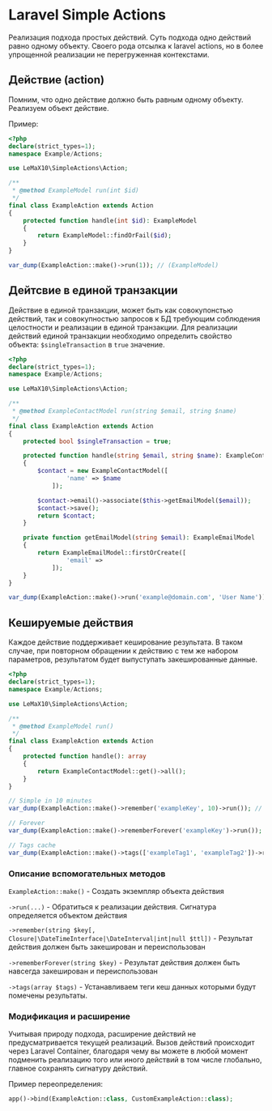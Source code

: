 # Laravel Simple Actions

Реализация подхода простых действий.
Суть подхода одно действий равно одному объекту. Своего рода отсылка к laravel actions, но в более упрощенной реализации не перегруженная контекстами.

## Действие (action)

Помним, что одно действие должно быть равным одному объекту. Реализуем объект действие.

Пример:
```php
<?php
declare(strict_types=1);
namespace Example/Actions;

use LeMaX10\SimpleActions\Action;

/**
 * @method ExampleModel run(int $id)
 */
final class ExampleAction extends Action
{
    protected function handle(int $id): ExampleModel
    {
        return ExampleModel::findOrFail($id);
    }
}

var_dump(ExampleAction::make()->run(1)); // (ExampleModel)
```

## Дейтсвие в единой транзакции

Действие в единой транзакции, может быть как совокупонстью действий, так и совокупностью запросов к БД требующим соблюдения целостности и реализации в единой транзакции.
Для реализации действий единой транзакции необходимо определить свойство объекта: `$singleTransaction` в `true` значение.

```php
<?php
declare(strict_types=1);
namespace Example/Actions;

use LeMaX10\SimpleActions\Action;

/**
 * @method ExampleContactModel run(string $email, string $name)
 */
final class ExampleAction extends Action
{
    protected bool $singleTransaction = true;

    protected function handle(string $email, string $name): ExampleContactModel
    {
        $contact = new ExampleContactModel([
                'name' => $name
            ]);

        $contact->email()->associate($this->getEmailModel($email));
        $contact->save();
        return $contact;
    }

    private function getEmailModel(string $email): ExampleEmailModel
    {
        return ExampleEmailModel::firstOrCreate([
                'email' =>
            ]);
    }
}

var_dump(ExampleAction::make()->run('example@domain.com', 'User Name')); // (ExampleContactModel) ['name' => 'User Name', 'email' => (ExampleEmailModel) ['email' => 'example@domain.com']]
```

## Кешируемые действия
Каждое действие поддерживает кеширование результата. В таком случае, при повторном обращении к действию с тем же набором параметров, результатом будет выпуступать закешированные данные.

```php
<?php
declare(strict_types=1);
namespace Example/Actions;

use LeMaX10\SimpleActions\Action;

/**
 * @method ExampleModel run()
 */
final class ExampleAction extends Action
{
    protected function handle(): array
    {
        return ExampleContactModel::get()->all();
    }
}

// Simple in 10 minutes
var_dump(ExampleAction::make()->remember('exampleKey', 10)->run()); // ['1', '2', 3']

// Forever
var_dump(ExampleAction::make()->rememberForever('exampleKey')->run()); // ['1', '2', 3']

// Tags cache
var_dump(ExampleAction::make()->tags(['exampleTag1', 'exampleTag2'])->remember('exampleKey')->run()); // ['1', '2', 3']
```


### Описание вспомогательных методов
`ExampleAction::make()` - Создать экземпляр объекта действия

`->run(...)` - Обратиться к реализации действия. Сигнатура определяется объектом действия

`->remember(string $key[, Closure|\DateTimeInterface|\DateInterval|int|null $ttl])` - Результат действия должен быть закеширован и переиспользован

`->rememberForever(string $key)` - Результат действия должен быть навсегда закеширован и переиспользован

`->tags(array $tags)` - Устанавливаем теги кеш данных которыми будут помечены результаты.

### Модификация и расширение
Учитывая природу подхода, расширение действий не предусматривается текущей реализаций.
Вызов действий происходит через Laravel Container, благодаря чему вы можете в любой момент подменить реализацию того или иного действий в том числе глобально, главное сохранять сигнатуру действий.

Пример переопределения:
```php
app()->bind(ExampleAction::class, CustomExampleAction::class);
```
